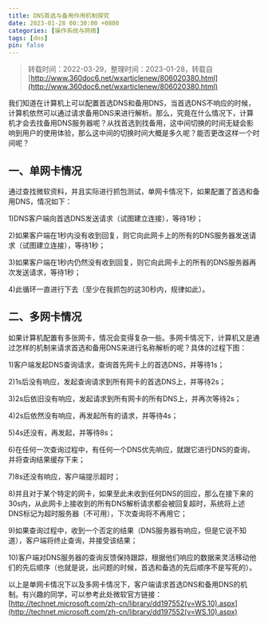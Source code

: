 ```yaml
---
title: DNS首选与备用作用机制探究
date: 2023-01-28 00:30:00 +0800
categories: [操作系统与网络]
tags: [dns]
pin: false
---
```


> 转载时间：2022-03-29，整理时间：2023-01-28，转载自 [http://www.360doc6.net/wxarticlenew/806020380.html](http://www.360doc6.net/wxarticlenew/806020380.html)

 我们知道在计算机上可以配置首选DNS和备用DNS，当首选DNS不响应的时候，计算机依然可以通过请求备用DNS来进行解析。那么，究竟在什么情况下，计算机才会去找备用DNS服务器呢？从找首选到找备用，这中间切换的时间无疑会影响到用户的使用体验，那么这中间的切换时间大概是多久呢？能否更改这样一个时间呢？

## 一、单网卡情况

通过查找微软资料，并且实际进行抓包测试，单网卡情况下，如果配置了首选和备用DNS，情况如下：

1)DNS客户端向首选DNS发送请求（试图建立连接），等待1秒；

2)如果客户端在1秒内没有收到回复，则它向此网卡上的所有的DNS服务器发送请求（试图建立连接），等待1秒；

3)如果客户端在1秒内仍然没有收到回复，则它向此网卡上的所有的DNS服务器再次发送请求，等待1秒；

4)此循环一直进行下去（至少在我抓包的这30秒内，规律如此）。

## 二、多网卡情况

如果计算机配置有多张网卡，情况会变得复杂一些。多网卡情况下，计算机又是通过怎样的机制来请求首选和备用DNS来进行名称解析的呢？具体的过程下图：

1)客户端发起DNS查询请求，查询首先网卡上的首选DNS，并等待1s；

2)1s后没有响应，发起查询请求到所有网卡的首选DNS上，并等待2s；

3)2s后依旧没有响应，发起请求到所有网卡的所有DNS上，并再次等待2s；

4)2s后依然没有响应，再发起所有的请求，并等待4s；

5)4s还没有，再发起，并等待8s；

6)在任何一次查询过程中，有任何一个DNS优先响应，就跟它进行DNS的查询，并将查询结果缓存下来；

7)8s还没有响应，客户端提示超时；

8)并且对于某个特定的网卡，如果至此未收到任何DNS的回应，那么在接下来的30s内，从此网卡上接收到的所有DNS解析请求都会被回复超时，系统将上述DNS标记为超时服务器（不可用），下次查询将不再用它；

9)如果查询过程中，收到一个否定的结果（DNS服务器有响应，但是它说不知道），客户端将终止查询，并接受该结果；

10)客户端对DNS服务器的查询反馈保持跟踪，根据他们响应的数据来灵活移动他们的先后顺序（也就是说，出问题的时候，首选和备选的先后顺序不是写死的）。

以上是单网卡情况下以及多网卡情况下，客户端请求首选DNS和备用DNS的机制。有兴趣的同学，可以参考此处微软官方链接：[http://technet.microsoft.com/zh-cn/library/dd197552(v=WS.10).aspx](http://technet.microsoft.com/zh-cn/library/dd197552(v=WS.10).aspx)
